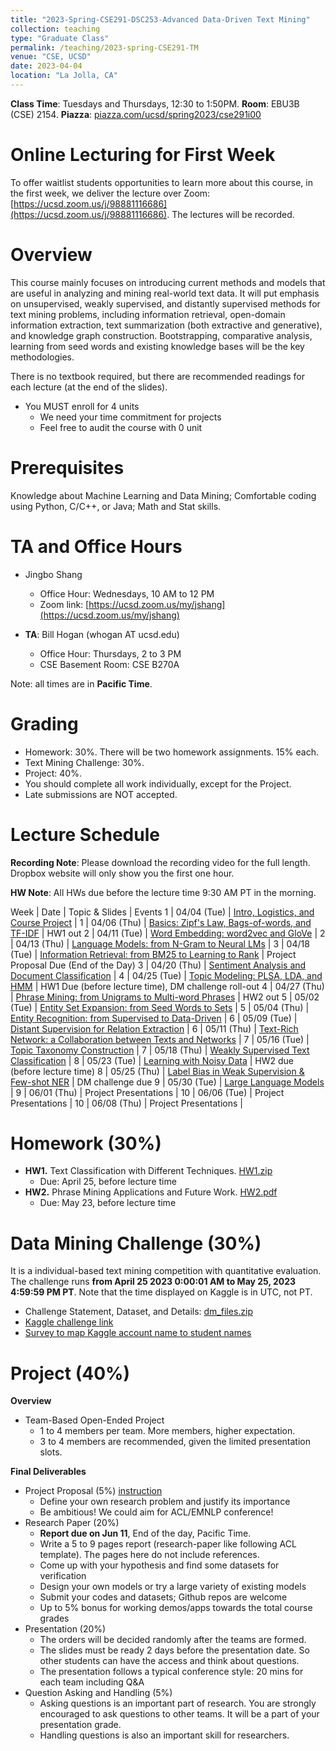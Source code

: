 ```yaml
---
title: "2023-Spring-CSE291-DSC253-Advanced Data-Driven Text Mining"
collection: teaching
type: "Graduate Class"
permalink: /teaching/2023-spring-CSE291-TM
venue: "CSE, UCSD"
date: 2023-04-04
location: "La Jolla, CA"
---
```


**Class Time**: Tuesdays and Thursdays, 12:30 to 1:50PM.  **Room**: EBU3B (CSE) 2154.  **Piazza**: [piazza.com/ucsd/spring2023/cse291i00](https://piazza.com/ucsd/spring2023/cse291i00)


Online Lecturing for First Week
======

To offer waitlist students opportunities to learn more about this course, in the first week, we deliver the lecture over Zoom: [https://ucsd.zoom.us/j/98881116686](https://ucsd.zoom.us/j/98881116686). The lectures will be recorded. 

Overview
======

This course mainly focuses on introducing current methods and models that are useful in analyzing and mining real-world text data. It will put emphasis on unsupervised, weakly supervised, and distantly supervised methods for text mining problems, including information retrieval, open-domain information extraction, text summarization (both extractive and generative), and knowledge graph construction. Bootstrapping, comparative analysis, learning from seed words and existing knowledge bases will be the key methodologies.

There is no textbook required, but there are recommended readings for each lecture (at the end of the slides).

- You MUST enroll for 4 units
    - We need your time commitment for projects
    - Feel free to audit the course with 0 unit


Prerequisites
======

Knowledge about Machine Learning and Data Mining; Comfortable coding using Python, C/C++, or Java; Math and Stat skills.

TA and Office Hours
======

- Jingbo Shang
    - Office Hour: Wednesdays, 10 AM to 12 PM
    - Zoom link: [https://ucsd.zoom.us/my/jshang](https://ucsd.zoom.us/my/jshang)

- **TA**: Bill Hogan (whogan AT ucsd.edu)
    - Office Hour: Thursdays, 2 to 3 PM
    - CSE Basement Room: CSE B270A

Note: all times are in **Pacific Time**.

Grading
======

- Homework: 30%. There will be two homework assignments. 15% each. 
- Text Mining Challenge: 30%.
- Project: 40%.
- You should complete all work individually, except for the Project.
- Late submissions are NOT accepted.

Lecture Schedule
======

**Recording Note**: Please download the recording video for the full length. Dropbox website will only show you the first one hour.

**HW Note**: All HWs due before the lecture time 9:30 AM PT in the morning. 

Week | Date        | Topic & Slides                                                  | Events
1    | 04/04 (Tue) | [Intro, Logistics, and Course Project](https://www.dropbox.com/sh/1r8g3f2kzuank3g/AABoV9NF5PewF1Zwg8rxoVqRa?dl=0) |
1    | 04/06 (Thu) | [Basics: Zipf's Law, Bags-of-words, and TF-IDF](https://www.dropbox.com/sh/5xqopi8t74s2hp6/AAAYz3mo9iWOsA1ZoLwiuCQca?dl=0) | HW1 out
2    | 04/11 (Tue) | [Word Embedding: word2vec and GloVe](https://www.dropbox.com/sh/h99resj6iqrw1fg/AAA7TR6x7zLASY6BWeQmOFTQa?dl=0) |
2    | 04/13 (Thu) | [Language Models: from N-Gram to Neural LMs](https://www.dropbox.com/sh/e0nenfh6la9tmny/AAAK6XJh7ojJaq_9A6VGMc80a?dl=0) |
3    | 04/18 (Tue) | [Information Retrieval: from BM25 to Learning to Rank](https://www.dropbox.com/sh/9nfa5a6jswl5lyd/AADe6MVsAoC81Fn-bXZ7sMyxa?dl=0) | Project Proposal Due (End of the Day)
3    | 04/20 (Thu) | [Sentiment Analysis and Document Classification](https://www.dropbox.com/sh/8fersonuouafwep/AABZhZDnmndupRu7-wC5VioOa?dl=0) |
4    | 04/25 (Tue) | [Topic Modeling: PLSA, LDA, and HMM](https://www.dropbox.com/sh/2uz3v12jsw9mx4y/AACPM6UaOfve7gtpDxdJjMJ6a?dl=0) | HW1 Due (before lecture time), DM challenge roll-out
4    | 04/27 (Thu) | [Phrase Mining: from Unigrams to Multi-word Phrases](https://www.dropbox.com/sh/ixqendkcxvmhp4l/AAAr9YLJcU85Tg7wQaKnFd9Aa?dl=0) | HW2 out
5    | 05/02 (Tue) | [Entity Set Expansion: from Seed Words to Sets](https://www.dropbox.com/sh/0l28dykay654xvr/AAAmlomtA98SXPSWwFtzizj6a?dl=0) |
5    | 05/04 (Thu) | [Entity Recognition: from Supervised to Data-Driven](https://www.dropbox.com/sh/jhpu7lzxd4k8ed1/AACdzwvmndoUk9rCRDyohUcQa?dl=0) |
6    | 05/09 (Tue) | [Distant Supervision for Relation Extraction](https://www.dropbox.com/sh/xikyd9lfdx8se6q/AABw5Dll-dGMErVW69UMEa26a?dl=0) |
6    | 05/11 (Thu) | [Text-Rich Network: a Collaboration between Texts and Networks](https://www.dropbox.com/sh/9dujmqnrh9hmybk/AACSyAEPoPqmscIZsoyYUFIha?dl=0) |
7    | 05/16 (Tue) | [Topic Taxonomy Construction](https://www.dropbox.com/sh/lukmyh9gxxiha2v/AADJDLpI0YiPOSm0Kx8Z4m1Ua?dl=0) |
7    | 05/18 (Thu) | [Weakly Supervised Text Classification](https://www.dropbox.com/sh/9ikaxds2ovgptvo/AACRxpIhgSvWxs6sb00MYXzya?dl=0) |
8    | 05/23 (Tue) | [Learning with Noisy Data](https://www.dropbox.com/sh/6fmq4w94tnz0ulr/AABqbrA-s-n3YRmPTRFlh6S9a?dl=0) | HW2 due (before lecture time)
8    | 05/25 (Thu) | [Label Bias in Weak Supervision & Few-shot NER](https://www.dropbox.com/sh/ey1vqvb6iqbgxva/AAAUmmtS7fks0pu_IJoD3bgCa?dl=0) | DM challenge due
9    | 05/30 (Tue) | [Large Language Models](https://www.dropbox.com/sh/tr2dcpurss6in5b/AADEDy7oOpkHz5yvSBjSiThfa?dl=0) | 
9    | 06/01 (Thu) | Project Presentations                                           |
10   | 06/06 (Tue) | Project Presentations                                           |
10   | 06/08 (Thu) | Project Presentations                                           |

Homework (30%)
======

- **HW1.** Text Classification with Different Techniques. [HW1.zip](https://www.dropbox.com/s/3yy3fwhi602pgbt/HW-1.zip?dl=0)
    - Due: April 25, before lecture time
- **HW2.** Phrase Mining Applications and Future Work. [HW2.pdf](https://drive.google.com/file/d/1hmtfAgvuFH1GVDKYaLI8L9F3DJnqrmdP/view?usp=share_link)
    - Due: May 23, before lecture time

Data Mining Challenge (30%)
======

It is a individual-based text mining competition with quantitative evaluation. 
The challenge runs **from April 25 2023 0:00:01 AM to May 25, 2023 4:59:59 PM PT**. Note that the time displayed on Kaggle is in UTC, not PT.

- Challenge Statement, Dataset, and Details: [dm_files.zip](https://www.dropbox.com/s/mftzpo0ttz05g0w/dm_files.zip?dl=0)
- [Kaggle challenge link](https://www.kaggle.com/competitions/2023-ucsd-cse291-data-driven-text-mining)
- [Survey to map Kaggle account name to student names](https://docs.google.com/forms/d/e/1FAIpQLSdHf-65yxD9aiKcDEz0ql1Knm84gHqAwLx34p1Bdw8prvDBzQ/viewform?usp=sf_link)

Project (40%)
======

**Overview**
- Team-Based Open-Ended Project
    - 1 to 4 members per team. More members, higher expectation.
    - 3 to 4 members are recommended, given the limited presentation slots.

**Final Deliverables**
- Project Proposal (5%) [instruction](https://www.dropbox.com/s/vtct1ihynpouqcx/CSE291_Text_Mining___Project_Proposal.pdf?dl=0)
    - Define your own research problem and justify its importance
    - Be ambitious! We could aim for ACL/EMNLP conference!
- Research Paper (20%)
    - **Report due on Jun 11**, End of the day, Pacific Time. 
    - Write a 5 to 9 pages report (research-paper like following ACL template). The pages here do not include references.
    - Come up with your hypothesis and find some datasets for verification
    - Design your own models or try a large variety of existing models
    - Submit your codes and datasets; Github repos are welcome
    - Up to 5% bonus for working demos/apps towards the total course grades
- Presentation (20%)
    - The orders will be decided randomly after the teams are formed.
    - The slides must be ready 2 days before the presentation date. So other students can have the access and think about questions.
    - The presentation follows a typical conference style: 20 mins for each team including Q&A
- Question Asking and Handling (5%)
    - Asking questions is an important part of research. You are strongly encouraged to ask 
    questions to other teams. It will be a part of your presentation grade.
    - Handling questions is also an important skill for researchers. 
